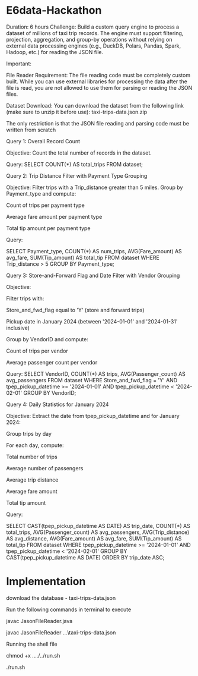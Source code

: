 # E6data-Hackathon
Duration: 6 hours 
Challenge: Build a custom query engine to process a dataset of millions of taxi trip records. The engine must support filtering, projection, aggregation, and group-by operations without relying on external data processing engines (e.g., DuckDB, Polars, Pandas, Spark, Hadoop, etc.) for reading the JSON file.

Important:

File Reader Requirement: The file reading code must be completely custom built. While you can use external libraries for processing the data after the file is read, you are not allowed to use them for parsing or reading the JSON files.

Dataset Download: You can download the dataset from the following link (make
sure to unzip it before use): taxi-trips-data.json.zip

The only restriction is that the JSON file reading and parsing code must be written from scratch

Query 1: Overall Record Count

Objective:
Count the total number of records in the dataset.

Query:
SELECT COUNT(*) AS total_trips
FROM dataset;

Query 2: Trip Distance Filter with Payment Type Grouping

Objective:
Filter trips with a Trip_distance greater than 5 miles. Group by Payment_type and compute:

Count of trips per payment type

Average fare amount per payment type

Total tip amount per payment type

Query:

SELECT
 Payment_type,
 COUNT(*) AS num_trips,
 AVG(Fare_amount) AS avg_fare,
 SUM(Tip_amount) AS total_tip
FROM dataset
WHERE Trip_distance > 5
GROUP BY Payment_type;

Query 3: Store-and-Forward Flag and Date Filter with Vendor Grouping

Objective:

Filter trips with:

Store_and_fwd_flag equal to 'Y' (store and forward trips)

Pickup date in January 2024 (between '2024-01-01' and '2024-01-31' inclusive)

Group by VendorID and compute:

Count of trips per vendor

Average passenger count per vendor

Query:
SELECT
 VendorID,
 COUNT(*) AS trips,
 AVG(Passenger_count) AS avg_passengers
FROM dataset
WHERE Store_and_fwd_flag = 'Y' AND tpep_pickup_datetime >= '2024-01-01'
 AND tpep_pickup_datetime < '2024-02-01'
GROUP BY VendorID;

Query 4: Daily Statistics for January 2024

Objective:
Extract the date from tpep_pickup_datetime and for January 2024:

Group trips by day

For each day, compute:

Total number of trips

Average number of passengers

Average trip distance

Average fare amount

Total tip amount

Query:

SELECT
 CAST(tpep_pickup_datetime AS DATE) AS trip_date,
 COUNT(*) AS total_trips,
 AVG(Passenger_count) AS avg_passengers,
 AVG(Trip_distance) AS avg_distance,
 AVG(Fare_amount) AS avg_fare,
 SUM(Tip_amount) AS total_tip
FROM dataset
WHERE tpep_pickup_datetime >= '2024-01-01'
 AND tpep_pickup_datetime < '2024-02-01'
GROUP BY CAST(tpep_pickup_datetime AS DATE)
ORDER BY trip_date ASC;

# Implementation

download the database - taxi-trips-data.json

Run the following commands in terminal to execute

javac JasonFileReader.java 

javac JasonFileReader ...\taxi-trips-data.json <query1 to query4>

Running the shell file

chmod +x ..../../run.sh

./run.sh




